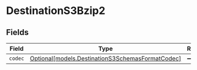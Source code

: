 # DestinationS3Bzip2


## Fields

| Field                                                                                            | Type                                                                                             | Required                                                                                         | Description                                                                                      |
| ------------------------------------------------------------------------------------------------ | ------------------------------------------------------------------------------------------------ | ------------------------------------------------------------------------------------------------ | ------------------------------------------------------------------------------------------------ |
| `codec`                                                                                          | [Optional[models.DestinationS3SchemasFormatCodec]](../models/destinations3schemasformatcodec.md) | :heavy_minus_sign:                                                                               | N/A                                                                                              |